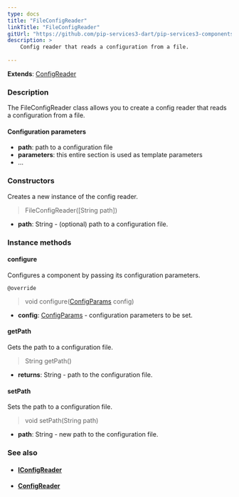 ```yaml
---
type: docs
title: "FileConfigReader"
linkTitle: "FileConfigReader"
gitUrl: "https://github.com/pip-services3-dart/pip-services3-components-dart"
description: >
    Config reader that reads a configuration from a file.
    
---
```


**Extends**: [ConfigReader](../config_reader)

### Description

The FileConfigReader class allows you to create a config reader that reads a configuration from a file.

#### Configuration parameters

- **path**: path to a configuration file
- **parameters**: this entire section is used as template parameters
- ...

### Constructors
Creates a new instance of the config reader.

> FileConfigReader([String path])

- **path**: String - (optional) path to a configuration file.


### Instance methods

#### configure
Configures a component by passing its configuration parameters.

`@override`
> void configure([ConfigParams](../../../commons/config/config_params) config)

- **config**: [ConfigParams](../../../commons/config/config_params) - configuration parameters to be set.


#### getPath
Gets the path to a configuration file.

> String getPath()

- **returns**: String - path to the configuration file.


#### setPath
Sets the path to a configuration file.

> void setPath(String path)

- **path**: String - new path to the configuration file.


### See also
- #### [IConfigReader](../iconfig_reader)
- #### [ConfigReader](../config_reader)

